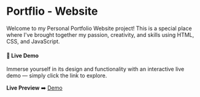 <h1>Portflio - Website</h1>
<p>Welcome to my Personal Portfolio Website project! This is a special place where I've brought together my passion, creativity, and skills using HTML, CSS, and JavaScript.</p>

<h4 id="demo">🚀 Live Demo</h4>

<p>Immerse yourself in its design and functionality with an interactive live demo — simply click the link to explore.</p>

**Live Preview** ➡️ [Demo](https://srichandan-09.github.io/Portfolio-Website)

